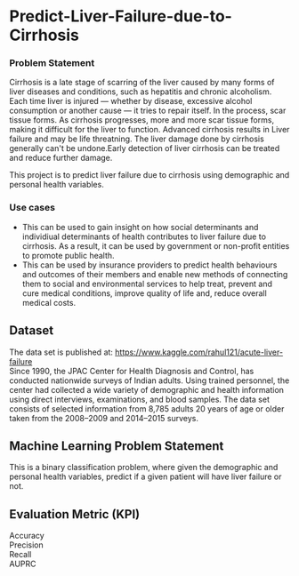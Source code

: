# Predict-Liver-Failure-due-to-Cirrhosis

### Problem Statement
Cirrhosis is a late stage of scarring of the liver caused by many forms of liver diseases and conditions, such as hepatitis and chronic alcoholism.
Each time liver is injured — whether by disease, excessive alcohol consumption or another cause — it tries to repair itself. In the process, scar tissue forms. As cirrhosis progresses, more and more scar tissue forms, making it difficult for the liver to function. Advanced cirrhosis results in Liver failure and may be life threatning.
The liver damage done by cirrhosis generally can't be undone.Early detection of liver cirrhosis can be treated and reduce further damage. 

This project is to predict liver failure due to cirrhosis using demographic and personal health variables. 

### Use cases
* This can be used to gain insight on how social determinants and individiual determinants of health contributes to liver failure due to cirrhosis. As a result, it can be used by government or non-profit entities to promote public health.
* This can be used by insurance providers to predict health behaviours and outcomes of their members and enable new methods of connecting them to social and environmental services to help treat, prevent and cure medical conditions, improve quality of life and, reduce overall medical costs.

## Dataset
The data set is published at: https://www.kaggle.com/rahul121/acute-liver-failure <br />
Since 1990, the JPAC Center for Health Diagnosis and Control, has conducted nationwide surveys of Indian adults. Using trained personnel, the center had collected a wide variety of demographic and health information using direct interviews, examinations, and blood samples. The data set consists of selected information from 8,785 adults 20 years of age or older taken from the 2008–2009 and 2014–2015 surveys.

## Machine Learning Problem Statement 
This is a binary classification problem, where given the demographic and personal health variables, predict if a given patient will have liver failure or not.

## Evaluation Metric (KPI)
Accuracy<br />
Precision<br />
Recall<br />
AUPRC<br />




